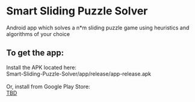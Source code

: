 # Smart Sliding Puzzle Solver
Android app which solves a n*m sliding puzzle game using heuristics and algorithms of your choice

<h2>To get the app:</h2>
Install the APK located here:<br>Smart-Sliding-Puzzle-Solver/app/release/app-release.apk<br>
<br>
Or, install from Google Play Store:<br>
<a href="#">TBD</a>
